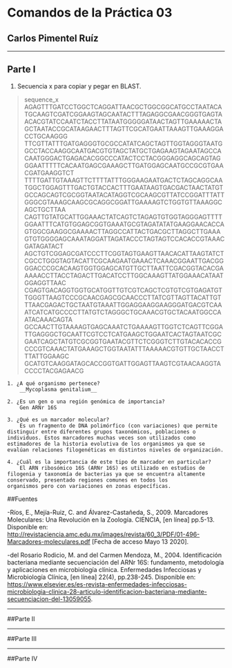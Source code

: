 # Comandos de la Práctica 03
## Carlos Pimentel Ruíz

___

## Parte I

1. Secuencia x para copiar y pegar en BLAST.


>sequence_x
AGAGTTTGATCCTGGCTCAGGATTAACGCTGGCGGCATGCCTAATACATGCAAGTCGATCGGAAGTAGCAATACTTTAGAGGCGAACGGGTGAGTAACACGTATCCAATCTACCTTATAATGGGGGATAACTAGTTGAAAAACTAGCTAATACCGCATAAGAACTTTAGTTCGCATGAATTAAAGTTGAAAGGACCTGCAAGGG
TTCGTTATTTGATGAGGGTGCGCCATATCAGCTAGTTGGTAGGGTAATGGCCTACCAAGGCAATGACGTGTAGCTATGCTGAGAAGTAGAATAGCCACAATGGGACTGAGACACGGCCCATACTCCTACGGGAGGCAGCAGTAGGGAATTTTTCACAATGAGCGAAAGCTTGATGGAGCAATGCCGCGTGAACGATGAAGGTCT
TTTTGATTGTAAAGTTCTTTTATTTGGGAAGAATGACTCTAGCAGGCAATGGCTGGAGTTTGACTGTACCACTTTGAATAAGTGACGACTAACTATGTGCCAGCAGTCGCGGTAATACATAGGTCGCAAGCGTTATCCGGATTTATTGGGCGTAAAGCAAGCGCAGGCGGATTGAAAAGTCTGGTGTTAAAGGCAGCTGCTTAA
CAGTTGTATGCATTGGAAACTATCAGTCTAGAGTGTGGTAGGGAGTTTTGGAATTTCATGTGGAGCGGTGAAATGCGTAGATATATGAAGGAACACCAGTGGCGAAGGCGAAAACTTAGGCCATTACTGACGCTTAGGCTTGAAAGTGTGGGGAGCAAATAGGATTAGATACCCTAGTAGTCCACACCGTAAACGATAGATACT
AGCTGTCGGAGCGATCCCTTCGGTAGTGAAGTTAACACATTAAGTATCTCGCCTGGGTAGTACATTCGCAAGAATGAAACTCAAACGGAATTGACGGGGACCCGCACAAGTGGTGGAGCATGTTGCTTAATTCGACGGTACACGAAAAACCTTACCTAGACTTGACATCCTTGGCAAAGTTATGGAAACATAATGGAGGTTAAC
CGAGTGACAGGTGGTGCATGGTTGTCGTCAGCTCGTGTCGTGAGATGTTGGGTTAAGTCCCGCAACGAGCGCAACCCTTATCGTTAGTTACATTGTTTAACGAGACTGCTAATGTAAATTGGAGGAAGGAAGGGATGACGTCAAATCATCATGCCCCTTATGTCTAGGGCTGCAAACGTGCTACAATGGCCAATACAAACAGTA
GCCAACTTGTAAAAGTGAGCAAATCTGAAAAGTTGGTCTCAGTTCGGATTGAGGGCTGCAATTCGTCCTCATGAAGCTGGAATCACTAGTAATCGCGAATCAGCTATGTCGCGGTGAATACGTTCTCGGGTCTTGTACACACCGCCCGTCAAACTATGAAAGCTGGTAATATTTAAAAACGTGTTGCTAACCTTTATTGGAAGC
GCATGTCAAGGATAGCACCGGTGATTGGAGTTAAGTCGTAACAAGGTACCCCTACGAGAACG


	1. ¿A qué organismo pertenece?
		__Mycoplasma genitalium__

	2. ¿Es un gen o una región genómica de importancia?
		Gen ARNr 16S

	3. ¿Qué es un marcador molecular?
		Es un fragmento de DNA polimórfico (con variaciones) que permite distinguir entre diferentes grupos taxonómicos, poblaciones o individuos. Estos marcadores muchas veces son utilizados como 		estimadores de la historia evolutiva de los organismos ya que se evalúan relaciones filogenéticas en distintos niveles de organización.

	4. ¿Cuál es la importancia de este tipo de marcador en particular?
		El ARN ribosómico 16S (ARNr 16S) es utilizado en estudios de filogenia y taxonomía de bacterias ya que se encuentra altamente conservado, presentado regiones comunes en todos los 			organismos pero con variaciones en zonas específicas. 

##Fuentes

-Ríos, E., Mejía-Ruiz, C. and Álvarez-Castañeda, S., 2009. Marcadores Moleculares: Una Revolución en la Zoología. CIENCIA, [en línea] pp.5-13. Disponible en: <http://revistaciencia.amc.edu.mx/images/revista/60_3/PDF/01-496-Marcadores-moleculares.pdf> [Fecha de acceso Mayo 13 2020].

-del Rosario Rodicio, M. and del Carmen Mendoza, M., 2004. Identificación bacteriana mediante secuenciación del ARNr 16S: fundamento, metodología y aplicaciones en microbiología clínica. Enfermedades Infecciosas y Microbiología Clínica, [en línea] 22(4), pp.238-245. Disponible en: <https://www.elsevier.es/es-revista-enfermedades-infecciosas-microbiologia-clinica-28-articulo-identificacion-bacteriana-mediante-secuenciacion-del-13059055>.

___

##Parte II

___

##Parte III

___

##Parte IV
	